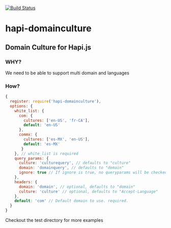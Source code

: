 [![Build
Status](https://travis-ci.org/opentable/hapi-domainculture.svg)](https://travis-ci.org/opentable/hapi-domainculture)

# hapi-domainculture

## Domain Culture for Hapi.js

### WHY?
We need to be able to support multi domain and languages

### How?

```javascript
{
  register: require('hapi-domainculture'),
  options: {
    white_list: {
      com: {
        cultures: ['en-US', 'fr-CA'],
        default: 'en-US'
      },
      commx: {
        cultures: ['es-MX', 'en-US'],
        default: 'es-MX'
       }
    }, // white_list is required
    query_params: {
      culture: 'culturequery', // defaults to "culture"
      domain: 'domainquery', // defaults to "domain"
      ignore: true // If ignore is true, no queryparams will be checked
    },
    headers: {
      domain: 'domain', // optional, defaults to "domain"
      culture: 'culture' // optional, defaults to "Accept-Language"
    },
    default: 'com' // Default domain to use. required.
  }
}

```


Checkout the test directory for more examples

